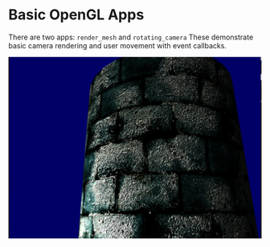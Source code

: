 # Basic OpenGL Apps
There are two apps: ```render_mesh``` and ```rotating_camera```
These demonstrate basic camera rendering and user movement with event callbacks.

![mesh](resources/render_mesh.png)